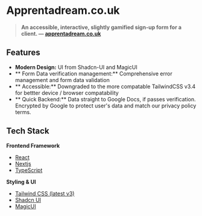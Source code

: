 # Apprentadream.co.uk

> **An accessible, interactive, slightly gamified sign-up form for a client. — [apprentadream.co.uk](https://apprentadream.co.uk)**

## Features

- **Modern Design:** UI from Shadcn-UI and MagicUI
- ** Form Data verification management:** Comprehensive error management and form data validation
- ** Accessible:** Downgraded to the more compatable TailwindCSS v3.4 for bettter device / browser compatability
- ** Quick Backend:** Data straight to Google Docs, if passes verification. Encrypted by Google to protect user's data and match our privacy policy terms.


## Tech Stack

**Frontend Framework**

- [React](https://react.dev/)
- [Nextjs](https://nextjs.org/)
- [TypeScript](https://www.typescriptlang.org/)

**Styling & UI**

- [Tailwind CSS (latest v3)](https://tailwindcss.com/)
- [Shadcn UI](https://ui.shadcn.com/)
- [MagicUI](https://magicui.design/)


